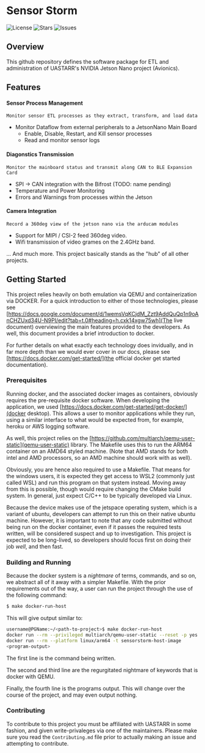 # Sensor Storm

![License](https://img.shields.io/github/license/Physlex/SensorStorm)
![Stars](https://img.shields.io/github/stars/Physlex/SensorStorm)
![Issues](https://img.shields.io/github/issues/Physlex/SensorStorm)


## Overview

This github repository defines the software package for ETL and administration of UASTARR's NVIDIA Jetson Nano project (Avionics).


## Features

#### Sensor Process Management
    Monitor sensor ETL processes as they extract, transform, and load data

- Monitor Dataflow from external peripherals to a JetsonNano Main Board
    - Enable, Disable, Restart, and Kill sensor processes
    - Read and monitor sensor logs


#### Diagonstics Transmission
    Monitor the mainboard status and transmit along CAN to BLE Expansion Card

- SPI -> CAN integration with the Bifrost (TODO: name pending)
- Temperature and Power Monitoring
- Errors and Warnings from processes within the Jetson


#### Camera Integration
    Record a 360deg view of the jetson nano via the arducam modules

- Support for MIPI / CSI-2 feed 360deg video.
- Wifi transmission of video grames on the 2.4GHz band.


... And much more. This project basically stands as the "hub" of all other projects.


## Getting Started

This project relies heavily on both emulation via QEMU and containerization via DOCKER. For a quick introduction to either of those technologies, please see [https://docs.google.com/document/d/1wemsVqKCjdM_Zzt9AddQuQp1n9oAnCHZUxd34U-N9PI/edit?tab=t.0#heading=h.cxk14xgw75wh](The live document) overviewing the main features provided to the developers. As well, this document provides a brief introduction to docker.

For further details on what exactly each technology does invidually, and in far more depth than we would ever cover in our docs, please see [https://docs.docker.com/get-started/](the official docker get started documentation).


### Prerequisites

Running docker, and the associated docker images as containers, obviously requires the pre-requisite docker software. When developing the application, we used [https://docs.docker.com/get-started/get-docker/](docker desktop). This allows a user to monitor applications while they run, using a similar interface to what would be expected from, for example, heroku or AWS logging software.

As well, this project relies on the [https://github.com/multiarch/qemu-user-static](qemu-user-static) library. The Makefile uses this to run the ARM64 container on an AMD64 styled machine. (Note that AMD stands for both intel and AMD processors, so an AMD machine should work with as well).

Obviously, you are hence also required to use a Makefile. That means for the windows users, it is expected they get access to WSL2 (commonly just called WSL) and run this program on that system instead. Moving away from this is possible, though would require changing the CMake build system. In general, just expect C/C++ to be typically developed via Linux.

Because the device makes use of the jetspace operating system, which is a variant of ubuntu, developers can attempt to run this on their native ubuntu machine. However, it is important to note that any code submitted without being run on the docker container, even if it passes the required tests written, will be considered suspect and up to investigation. This project is expected to be long-lived, so developers should focus first on doing their job *well*, and then fast.


### Building and Running

Because the docker system is a *nightmare* of terms, commands, and so on, we abstract all of it away with a simpler Makefile. With the prior requirements out of the way, a user can run the project through the use of the following command:


```sh
$ make docker-run-host
```

This will give output similar to:

```sh
username@PGName:~/<path-to-project>$ make docker-run-host
docker run --rm --privileged multiarch/qemu-user-static --reset -p yes > /dev/null 2>&1
docker run --rm --platform linux/arm64 -t sensorstorm-host-image
<program-output>
```

The first line is the command being written.

The second and third line are the regurgitated nightmare of keywords that is docker with QEMU.

Finally, the fourth line is the programs output. This will change over the course of the project, and may even output nothing.


### Contributing

To contribute to this project you must be affiliated with UASTARR in some fashion, and given write-privaleges via one of the maintainers. Please make sure you read the `Contributing.md` file prior to actually making an issue and attempting to contribute.
